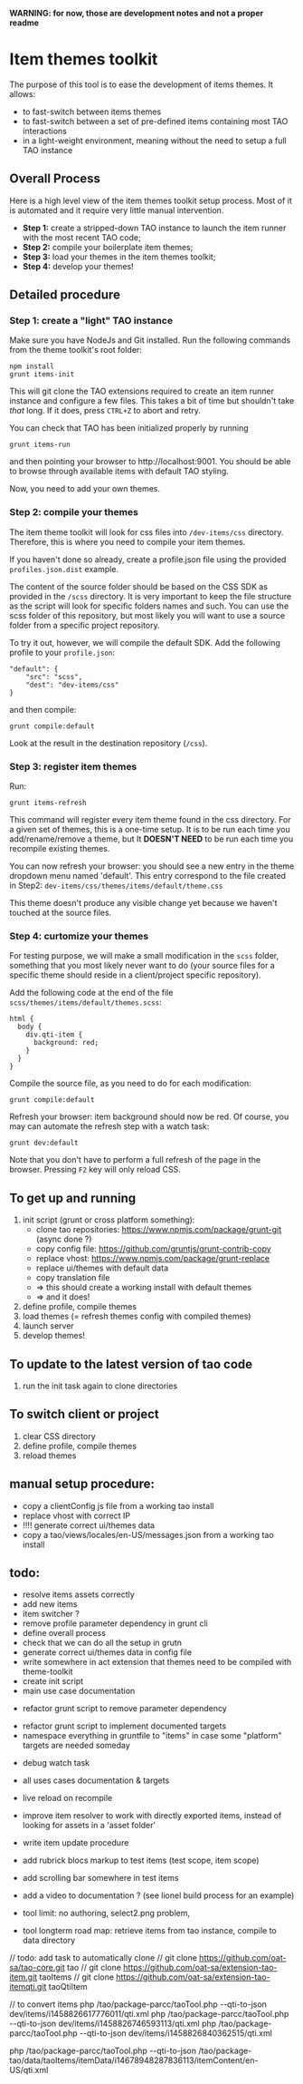 **WARNING: for now, those are development notes and not a proper readme**

# Item themes toolkit
 
The purpose of this tool is to ease the development of items themes. It allows:

- to fast-switch between items themes
- to fast-switch between a set of pre-defined items containing most TAO interactions
- in a light-weight environment, meaning without the need to setup a full TAO instance

## Overall Process

Here is a high level view of the item themes toolkit setup process. Most of it is automated and it require very little manual intervention.

- **Step 1:** create a stripped-down TAO instance to launch the item runner with the most recent TAO code;
- **Step 2:** compile your boilerplate item themes;
- **Step 3:** load your themes in the item themes toolkit;
- **Step 4:** develop your themes!

## Detailed procedure

### Step 1: create a "light" TAO instance
 
Make sure you have NodeJs and Git installed. Run the following commands from the theme toolkit's root folder:

```
npm install
grunt items-init
```

This will git clone the TAO extensions required to create an item runner instance and configure a few files.
This takes a bit of time but shouldn't take *that* long. If it does, press `CTRL+Z` to abort and retry.
 
You can check that TAO has been initialized properly by running

```
grunt items-run
```

and then pointing your browser to http://localhost:9001. You should be able to browse through available items with default TAO styling.

Now, you need to add your own themes.

### Step 2: compile your themes

The item theme toolkit will look for css files into `/dev-items/css` directory. Therefore, this is where you need to compile your item themes.

If you haven't done so already, create a profile.json file using the provided `profiles.json.dist` example. 

The content of the source folder should be based on the CSS SDK as provided in the `/scss` directory. It is very important to keep the file structure as the script will look for specific folders names and such. You can use the scss folder of this repository, but most likely you will want to use a source folder from a specific project repository. 

To try it out, however, we will compile the default SDK. Add the following profile to your `profile.json`:

```
"default": {
    "src": "scss",
    "dest": "dev-items/css"
}
```

and then compile:

```
grunt compile:default
```

Look at the result in the destination repository (`/css`).

### Step 3: register item themes

Run:

```
grunt items-refresh
```

This command will register every item theme found in the css directory. For a given set of themes, this is a one-time setup. It is to be run each time you add/rename/remove a theme, but It **DOESN'T NEED** to be run each time you recompile existing themes. 

You can now refresh your browser: you should see a new entry in the theme dropdown menu named 'default'. This entry correspond to the file created in Step2: 
`dev-items/css/themes/items/default/theme.css`

This theme doesn't produce any visible change yet because we haven't touched at the source files.


### Step 4: curtomize your themes

For testing purpose, we will make a small modification in the `scss` folder, something that you most likely never want to do (your source files for a specific theme should reside in a client/project specific repository).   

Add the following code at the end of the file `scss/themes/items/default/themes.scss`:
```
html {
  body {
    div.qti-item {
      background: red;
    }
  }
}
```

Compile the source file, as you need to do for each modification:

```
grunt compile:default
```

Refresh your browser: item background should now be red. Of course, you may can automate the refresh step with a watch task:

```
grunt dev:default
```

Note that you don't have to perform a full refresh of the page in the browser. Pressing `F2` key will only reload CSS.

## To get up and running

1. init script (grunt or cross platform something): 
    + clone tao repositories: https://www.npmjs.com/package/grunt-git (async done ?)
    + copy config file: https://github.com/gruntjs/grunt-contrib-copy
    + replace vhost: https://www.npmjs.com/package/grunt-replace
    + replace ui/themes with default data
    + copy translation file
    + => this should create a working install with default themes
    + => and it does!
2. define profile, compile themes
3. load themes (= refresh themes config with compiled themes)
4. launch server
5. develop themes!

## To update to the latest version of tao code

1. run the init task again to clone directories

## To switch client or project

1. clear CSS directory
2. define profile, compile themes
3. reload themes

manual setup procedure:
-----------------------
- copy a clientConfig js file from a working tao install
- replace vhost with correct IP
- !!!! generate correct ui/themes data 
- copy a tao/views/locales/en-US/messages.json from a working tao install

todo:
-----
+ resolve items assets correctly
+ add new items
+ item switcher ?
+ remove profile parameter dependency in grunt cli
+ define overall process
+ check that we can do all the setup in grutn
+ generate correct ui/themes data in config file
+ write somewhere in act extension that themes need to be compiled with theme-toolkit
+ create init script
+ main use case documentation
* refactor grunt script to remove parameter dependency 
+ refactor grunt script to implement documented targets 
+ namespace everything in gruntfile to "items" in case some "platform" targets are needed someday

- debug watch task
- all uses cases documentation & targets

- live reload on recompile
- improve item resolver to work with directly exported items, instead of looking for assets in a 'asset folder'
- write item update procedure
- add rubrick blocs markup to test items (test scope, item scope)
- add scrolling bar somewhere in test items
- add a video to documentation ? (see lionel build process for an example)

- tool limit: no authoring, select2.png problem,  

- tool longterm road map: retrieve items from tao instance, compile to data directory


// todo: add task to automatically clone
// git clone https://github.com/oat-sa/tao-core.git tao
// git clone https://github.com/oat-sa/extension-tao-item.git taoItems
// git clone https://github.com/oat-sa/extension-tao-itemqti.git taoQtiItem

// to convert items
php /tao/package-parcc/taoTool.php --qti-to-json dev/items/i1458826617776011/qti.xml
php /tao/package-parcc/taoTool.php --qti-to-json dev/items/i1458826746593113/qti.xml
php /tao/package-parcc/taoTool.php --qti-to-json dev/items/i1458826840362515/qti.xml

php /tao/package-parcc/taoTool.php --qti-to-json /tao/package-tao/data/taoItems/itemData/i14678948287836113/itemContent/en-US/qti.xml